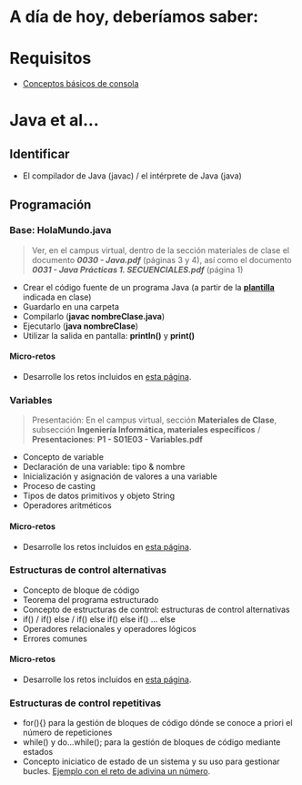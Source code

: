 # A día de hoy, deberíamos saber:

# Requisitos

- [Conceptos básicos de consola](../docs/conceptosDeConsola.md)

# Java et al...

## Identificar

- El compilador de Java (javac) / el intérprete de Java (java)

## Programación

### Base: HolaMundo.java

> Ver, en el campus virtual, dentro de la sección materiales de clase el documento ***0030 - Java.pdf*** (páginas 3 y 4), así como el documento ***0031 - Java Prácticas 1. SECUENCIALES.pdf*** (página 1)

- Crear el código fuente de un programa Java (a partir de la [**plantilla**](plantilla.md) indicada en clase)
- Guardarlo en una carpeta
- Compilarlo (**javac nombreClase.java**)
- Ejecutarlo (**java nombreClase**)
- Utilizar la salida en pantalla: **println()** y **print()**

#### Micro-retos

* Desarrolle los retos incluidos en [esta página](../retos/001-MicroRetosASCIIart.md).

### Variables

> Presentación: En el campus virtual, sección **Materiales de Clase**, subsección **Ingeniería Informática,  materiales específicos** / **Presentaciones**: **P1 - S01E03 - Variables.pdf**

- Concepto de variable
- Declaración de una variable: tipo & nombre
- Inicialización y asignación de valores a una variable
- Proceso de casting
- Tipos de datos primitivos y objeto String
- Operadores aritméticos

#### Micro-retos

* Desarrolle los retos incluidos en [esta página](../retos/002-MicroRetosVariables.md).

### Estructuras de control alternativas

- Concepto de bloque de código
- Teorema del programa estructurado
- Concepto de estructuras de control: estructuras de control alternativas
- if() / if() else / if() else if() else if() ... else
- Operadores relacionales y operadores lógicos
- Errores comunes

#### Micro-retos

* Desarrolle los retos incluidos en [esta página](../retos/003-MicroRetosIf.md).

### Estructuras de control repetitivas

- for(){} para la gestión de bloques de código dónde se conoce a priori el número de repeticiones
- while() y do...while(); para la gestión de bloques de código mediante estados
- Concepto iniciatico de estado de un sistema y su uso para gestionar bucles. [Ejemplo con el reto de adivina un número](EstructurasControl.java).